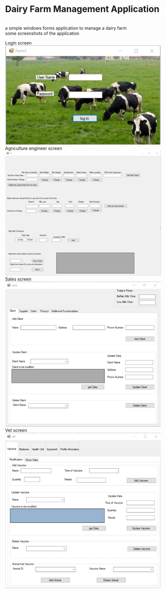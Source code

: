 # Dairy Farm Management Application #
<br>
a simple windows forms application to manage a dairy farm
<br>
some screenshots of the application <br>

Login screen <br>
![Login screen](/Screenshots/LoginForm.jpg) <br>
Agriculture engineer screen <br> 
![Agriculture Engineer screen](/Screenshots/AgricultureEngineerForm.jpg) <br>
Sales screen <br>
![Sales screen](/Screenshots/SalesForm.jpg) <br>
Vet screen <br>
![Vet screen](/Screenshots/VetForm.jpg) <br>
